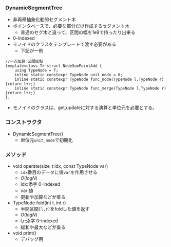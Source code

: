 ### DynamicSegmentTree
- 非再帰抽象化動的セグメント木
- ポインタベースで、必要な部分だけ作成するセグメント木
  - 普通のセグ木と違って、区間の幅を1e9で持ったり出来る
- 0-indexed
- モノイドのクラスをテンプレートで渡す必要がある
  - 下記が一例
```
//一点加算 区間総和
template<class T> struct NodeSumPointAdd {
	using TypeNode = T;
	inline static constexpr TypeNode unit_node = 0;
	inline static constexpr TypeNode func_node(TypeNode l,TypeNode r){return l+r;}
	inline static constexpr TypeNode func_merge(TypeNode l,TypeNode r){return l+r;}
};
```
- モノイドのクラスは、get,updateに対する演算と単位元を必要とする。

### コンストラクタ
- DynamicSegmentTree()
  - 単位元`unit_node`で初期化

### メソッド
- void operate(size_t idx, const TypeNode var)
  - `idx`番目のデータに値`var`を作用させる
  - $O(logN)$
  - idx:添字 0-indexed
  - var:値
  - 更新や加算などが乗る
- TypeNode fold(int l, int r)
  - 半開区間`[l,r)`をfoldした値を返す
  - $O(logN)$
  - l,r:添字 0-indexed
  - 総和や最大などが乗る
- void print()
  - デバッグ用